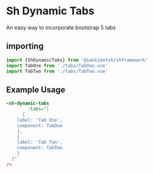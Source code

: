 # Sh Dynamic Tabs
 An easy way to incorporate bootstrap 5 tabs

## importing

```javascript
import {ShDynamicTabs} from '@iankibetsh/shframework'
import TabOne from './tabs/TabOne.vue'
import TabTwo from './tabs/TabTwo.vue'
```

## Example Usage

```html
<sh-dynamic-tabs
        :tabs="[
      {
    label: 'Tab One',
    component: TabOne
    },
    {
    label: 'Tab Two',
    component: TabTwo
    }
  ]"
/>
```
